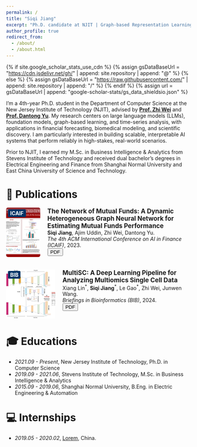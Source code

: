```yaml
---
permalink: /
title: "Siqi Jiang"
excerpt: "Ph.D. candidate at NJIT | Graph-based Representation Learning | LLMs | Financial Forecasting"
author_profile: true
redirect_from: 
  - /about/
  - /about.html
---
```


{% if site.google_scholar_stats_use_cdn %}
{% assign gsDataBaseUrl = "https://cdn.jsdelivr.net/gh/" | append: site.repository | append: "@" %}
{% else %}
{% assign gsDataBaseUrl = "https://raw.githubusercontent.com/" | append: site.repository | append: "/" %}
{% endif %}
{% assign url = gsDataBaseUrl | append: "google-scholar-stats/gs_data_shieldsio.json" %}

<span class='anchor' id='about-me'></span>

I’m a 4th-year Ph.D. student in the Department of Computer Science at the New Jersey Institute of Technology (NJIT), advised by [**Prof. Zhi Wei**](https://web.njit.edu/~zhiwei/) and [**Prof. Dantong Yu**](https://sites.google.com/site/dantongyu/home). My research centers on large language models (LLMs), foundation models, graph-based learning, and time-series analysis, with applications in financial forecasting, biomedical modeling, and scientific discovery. I am particularly interested in building scalable, interpretable AI systems that perform reliably in high-stakes, real-world scenarios.

Prior to NJIT, I earned my M.Sc. in Business Intelligence & Analytics from Stevens Institute of Technology and received dual bachelor’s degrees in Electrical Engineering and Finance from Shanghai Normal University and East China University of Science and Technology.


# 📝 Publications 
<!-- ICAIF Paper -->
<div style="display: flex; align-items: flex-start; margin-bottom: 30px;">
  <div style="position: relative; margin-right: 20px;">
    <div style="position: absolute; top: 5px; left: 5px; background-color: #003366; color: white; padding: 2px 6px; font-weight: bold; border-radius: 3px;">ICAIF</div>
    <img src="images/mutual_fund_graph.jpg" alt="ICAIF Mutual Fund GNN" style="width: 240px; height: 135px; object-fit: cover; border-radius: 5px;">
  </div>
  <div>
    <p style="margin: 0; font-size: 17px;"><b>The Network of Mutual Funds: A Dynamic Heterogeneous Graph Neural Network for Estimating Mutual Funds Performance</b></p>
    <p style="margin: 0;"> <b>Siqi Jiang</b>, Ajim Uddin, Zhi Wei, Dantong Yu.  
      <br><i>The 4th ACM International Conference on AI in Finance (ICAIF)</i>, 2023.
      <br>
      <a href="https://dl.acm.org/doi/10.1145/3604237.3626910" target="_blank"><button>PDF</button></a>
    </p>
  </div>
</div>


<!-- BIB Paper -->
<div style="display: flex; align-items: flex-start;">
  <div style="position: relative; margin-right: 20px;">
    <div style="position: absolute; top: 5px; left: 5px; background-color: #003366; color: white; padding: 2px 6px; font-weight: bold; border-radius: 3px;">BIB</div>
    <img src="images/bib_multisc.png" alt="BIB MultiSC" style="width: 240px; height: 135px; object-fit: cover; border-radius: 5px;">
  </div>
  <div>
    <p style="margin: 0; font-size: 17px;"><b>MultiSC: A Deep Learning Pipeline for Analyzing Multiomics Single Cell Data</b></p>
    <p style="margin: 0;">Xiang Lin<sup>*</sup>, <b>Siqi Jiang</b><sup>*</sup>, Le Gao<sup>*</sup>, Zhi Wei, Junwen Wang.  
      <br><i>Briefings in Bioinformatics (BIB)</i>, 2024.
      <br>
      <a href="https://academic.oup.com/bib/article/25/6/bbae492/7814652" target="_blank"><button>PDF</button></a>
    </p>
  </div>
</div>


# 🎓 Educations
- *2021.09 - Present*, New Jersey Institute of Technology, Ph.D. in Computer Science
- *2019.09 - 2021.06*, Stevens Institute of Technology, M.Sc. in Business Intelligence & Analytics
- *2015.09 - 2019.06*, Shanghai Normal University, B.Eng. in Electric Engineering & Automation


# 💻 Internships
- *2019.05 - 2020.02*, [Lorem](https://github.com/), China.
